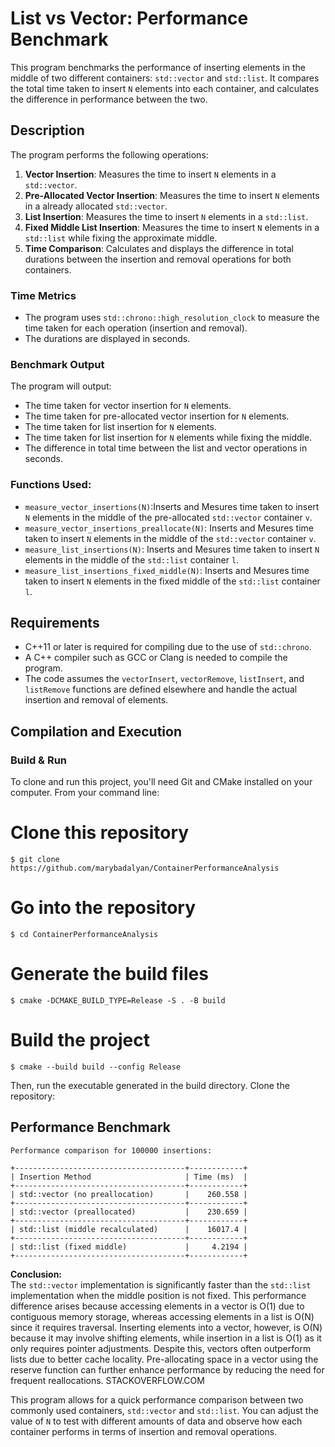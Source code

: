 
# List vs Vector: Performance Benchmark

This program benchmarks the performance of inserting  elements in the middle of two different containers: `std::vector` and `std::list`. It compares the total time taken to insert  `N` elements into each container, and calculates the difference in performance between the two.

## Description

The program performs the following operations:

1. **Vector Insertion**: Measures the time to insert `N` elements in a `std::vector`.
2. **Pre-Allocated Vector Insertion**: Measures the time to insert `N` elements in a already allocated `std::vector`.
3. **List Insertion**: Measures the time to insert `N` elements in a `std::list`.
4. **Fixed Middle List Insertion**: Measures the time to insert `N` elements in a `std::list` while fixing the approximate middle.
5. **Time Comparison**: Calculates and displays the difference in total durations between the insertion and removal operations for both containers.

### Time Metrics

- The program uses `std::chrono::high_resolution_clock` to measure the time taken for each operation (insertion and removal).
- The durations are displayed in seconds.

### Benchmark Output

The program will output:

- The time taken for vector insertion for `N` elements.
- The time taken for pre-allocated vector insertion for `N` elements.
- The time taken for list insertion for `N` elements.
- The time taken for list insertion for `N` elements while fixing the middle.
- The difference in total time between the list and vector operations in seconds.


### Functions Used:
- `measure_vector_insertions(N)`:Inserts and Mesures time taken to insert `N` elements in the middle of the pre-allocated `std::vector` container `v`.
- `measure_vector_insertions_preallocate(N)`: Inserts and Mesures time taken to insert `N` elements in the middle of the `std::vector` container `v`.
- `measure_list_insertions(N)`: Inserts and Mesures time taken to insert `N` elements in the middle of the `std::list` container `l`.
- `measure_list_insertions_fixed_middle(N)`: Inserts and Mesures time taken to insert `N` elements in the fixed middle of the `std::list` container `l`.

## Requirements

- C++11 or later is required for compiling due to the use of `std::chrono`.
- A C++ compiler such as GCC or Clang is needed to compile the program.
- The code assumes the `vectorInsert`, `vectorRemove`, `listInsert`, and `listRemove` functions are defined elsewhere and handle the actual insertion and removal of elements.

## Compilation and Execution

### Build & Run
To clone and run this project, you'll need Git and CMake installed on your computer. From your command line:

# Clone this repository
```$ git clone https://github.com/marybadalyan/ContainerPerformanceAnalysis```

# Go into the repository
```$ cd ContainerPerformanceAnalysis```

# Generate the build files
```$ cmake -DCMAKE_BUILD_TYPE=Release -S . -B build```

# Build the project
```$ cmake --build build --config Release```

Then, run the executable generated in the build directory.
Clone the repository:

## Performance Benchmark


```
Performance comparison for 100000 insertions:

+--------------------------------------+------------+
| Insertion Method                     | Time (ms)  |
+--------------------------------------+------------+
| std::vector (no preallocation)       |    260.558 |
+--------------------------------------+------------+
| std::vector (preallocated)           |    230.659 |
+--------------------------------------+------------+
| std::list (middle recalculated)      |    16017.4 |
+--------------------------------------+------------+
| std::list (fixed middle)             |     4.2194 |
+--------------------------------------+------------+
```
**Conclusion:**  
The ```std::vector``` implementation is significantly faster than the ```std::list``` implementation when the middle position is not fixed. This performance difference arises because accessing elements in a vector is O(1) due to contiguous memory storage, whereas accessing elements in a list is O(N) since it requires traversal. Inserting elements into a vector, however, is O(N) because it may involve shifting elements, while insertion in a list is O(1) as it only requires pointer adjustments. Despite this, vectors often outperform lists due to better cache locality. Pre-allocating space in a vector using the reserve function can further enhance performance by reducing the need for frequent reallocations. 
STACKOVERFLOW.COM

This program allows for a quick performance comparison between two commonly used containers, `std::vector` and `std::list`. You can adjust the value of `N` to test with different amounts of data and observe how each container performs in terms of insertion and removal operations.
